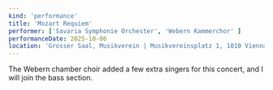 ```yaml
---
kind: 'performance'
title: 'Mozart Requiem'
performer: ['Savaria Symphonie Orchester', 'Webern Kammerchor' ]
performanceDate: 2025-10-06
location: 'Grosser Saal, Musikverein | Musikvereinsplatz 1, 1010 Vienna'
---
```

The Webern chamber choir added a few extra singers for this concert, and I will join the bass section.